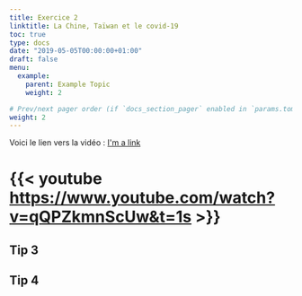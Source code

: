 ```yaml
---
title: Exercice 2
linktitle: La Chine, Taïwan et le covid-19
toc: true
type: docs
date: "2019-05-05T00:00:00+01:00"
draft: false
menu:
  example:
    parent: Example Topic
    weight: 2

# Prev/next pager order (if `docs_section_pager` enabled in `params.toml`)
weight: 2
---
```


Voici le lien vers la vidéo : [I'm a link](https://www.google.com)
# {{< youtube https://www.youtube.com/watch?v=qQPZkmnScUw&t=1s >}}

## Tip 3


## Tip 4

